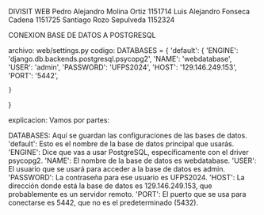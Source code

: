 DIVISIT WEB
Pedro Alejandro Molina Ortiz 1151714
Luis Alejandro Fonseca Cadena 1151725
Santiago Rozo Sepulveda 1152324


CONEXION BASE DE DATOS A POSTGRESQL

archivo: web/settings.py
codigo: 
DATABASES = {
    'default': {
        'ENGINE': 'django.db.backends.postgresql.psycopg2',
        'NAME': 'webdatabase',
        'USER': 'admin',
        'PASSWORD': 'UFPS2024',
        'HOST': '129.146.249.153',
        'PORT': '5442',

    }
}

explicacion:
Vamos por partes:

DATABASES: Aquí se guardan las configuraciones de las bases de datos.
'default': Esto es el nombre de la base de datos principal que usarás.
'ENGINE': Dice que vas a usar PostgreSQL, específicamente con el driver psycopg2.
'NAME': El nombre de la base de datos es webdatabase.
'USER': El usuario que se usará para acceder a la base de datos es admin.
'PASSWORD': La contraseña para ese usuario es UFPS2024.
'HOST': La dirección donde está la base de datos es 129.146.249.153, que probablemente es un servidor remoto.
'PORT': El puerto que se usa para conectarse es 5442, que no es el predeterminado (5432).
